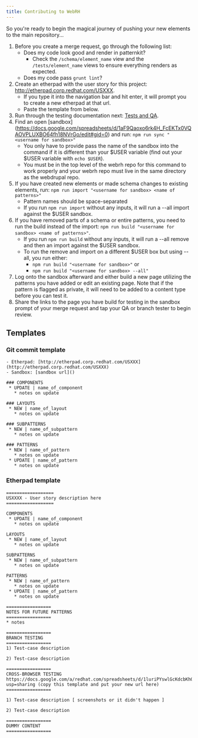 ```yaml
---
title: Contributing to WebRH
---
```


So you're ready to begin the magical journey of pushing your new elements to the main repository...

1. Before you create a merge request, go through the following list:
    - Does my code look good and render in patternkit?
        - Check the `/schema/element_name` view and the `/tests/element_name` views to ensure everything renders as expected.
    - Does my code pass `grunt lint`?
2.  Create an etherpad with the user story for this project: http://etherpad.corp.redhat.com/USXXX.
    - If you type it into the navigation bar and hit enter, it will prompt you to create a new etherpad at that url.
    - Paste the template from below.
3. Run through the testing documentation next: [Tests and QA](tests_and_qa).
4. Find an open [sandbox] (https://docs.google.com/spreadsheets/d/1aF9Qaoxo6rk4H_FcEKTx0VQAOVPLUXBO64fh18NVrGo/edit#gid=0) and run: `npm run sync "<username for sandbox>"`
    - You only have to provide pass the name of the sandbox into the command if it is different than your $USER variable (find out your $USER variable with `echo $USER`).
    - You must be in the top level of the webrh repo for this command to work properly and your webrh repo must live in the same directory as the webdrupal repo.
5. If you have created new elements or made schema changes to existing elements, run: `npm run import "<username for sandbox> <name of patterns>"`
    - Pattern names should be space-separated
    - If you run `npm run import` without any inputs, it will run a --all import against the $USER sandbox.
6. If you have removed parts of a schema or entire patterns, you need to run the build instead of the import: `npm run build "<username for sandbox> <name of patterns>"`.
    - If you run `npm run build` without any inputs, it will run a --all remove and then an import against the $USER sandbox.
    - To run the remove and import on a different $USER box but using --all, you run either:
        - `npm run build "<username for sandbox>"` or
        - `npm run build "<username for sandbox> --all"`
7. Log onto the sandbox afterward and either build a new page utilizing the patterns you have added or edit an existing page.  Note that if the pattern is flagged as private, it will need to be added to a content type before you can test it.
8.  Share the links to the page you have build for testing in the sandbox prompt of your merge request and tap your QA or branch tester to begin review.

## Templates
### Git commit template
```
- Etherpad: [http://etherpad.corp.redhat.com/USXXX](http://etherpad.corp.redhat.com/USXXX)
- Sandbox: [sandbox url]()

### COMPONENTS
 * UPDATE | name_of_component
   * notes on update

### LAYOUTS
 * NEW | name_of_layout
   * notes on update

### SUBPATTERNS
 * NEW | name_of_subpattern
   * notes on update

### PATTERNS
 * NEW | name_of_pattern
   * notes on update
 * UPDATE | name_of_pattern
   * notes on update
```

### Etherpad template

```
==================
USXXXX - User story description here
==================

COMPONENTS
 * UPDATE | name_of_component
   * notes on update

LAYOUTS
 * NEW | name_of_layout
   * notes on update

SUBPATTERNS
 * NEW | name_of_subpattern
   * notes on update

PATTERNS
 * NEW | name_of_pattern
   * notes on update
 * UPDATE | name_of_pattern
   * notes on update

=================
NOTES FOR FUTURE PATTERNS
=================
* notes

=================
BRANCH TESTING
=================
1) Test-case description

2) Test-case description

=================
CROSS-BROWSER TESTING
https://docs.google.com/a/redhat.com/spreadsheets/d/1luriPYswlGcKdcbKhQfW6kxIgj7tjNjnBVP7yZ4onwA/edit?usp=sharing (copy this template and put your new url here)
=================

1) Test-case description [ screenshots or it didn't happen ]

2) Test-case description

=================
DUMMY CONTENT
=================
```
